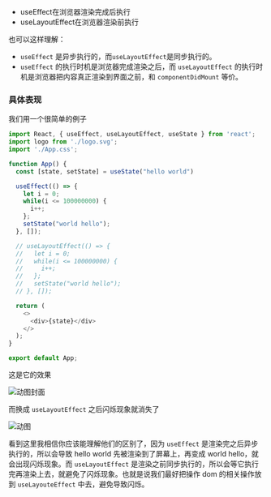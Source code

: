 - useEffect在浏览器渲染完成后执行
- useLayoutEffect在浏览器渲染前执行

也可以这样理解：

- `useEffect` 是异步执行的，而`useLayoutEffect`是同步执行的。
- `useEffect` 的执行时机是浏览器完成渲染之后，而 `useLayoutEffect` 的执行时机是浏览器把内容真正渲染到界面之前，和 `componentDidMount` 等价。

### 具体表现

我们用一个很简单的例子

```js
import React, { useEffect, useLayoutEffect, useState } from 'react';
import logo from './logo.svg';
import './App.css';

function App() {
  const [state, setState] = useState("hello world")

  useEffect(() => {
    let i = 0;
    while(i <= 100000000) {
      i++;
    };
    setState("world hello");
  }, []);

  // useLayoutEffect(() => {
  //   let i = 0;
  //   while(i <= 100000000) {
  //     i++;
  //   };
  //   setState("world hello");
  // }, []);

  return (
    <>
      <div>{state}</div>
    </>
  );
}

export default App;
```

这是它的效果

![动图封面](https://tts-markdown.oss-cn-beijing.aliyuncs.com/img/v2-1bd5e1f4ee47d408cb4d09f784dbd544_b.jpg)



而换成 `useLayoutEffect` 之后闪烁现象就消失了

![动图](https://tts-markdown.oss-cn-beijing.aliyuncs.com/img/v2-090a4d5a6deb4dd492ebd262aefaac0c_b.gif)



看到这里我相信你应该能理解他们的区别了，因为 `useEffect` 是渲染完之后异步执行的，所以会导致 hello world 先被渲染到了屏幕上，再变成 world hello，就会出现闪烁现象。而 `useLayoutEffect` 是渲染之前同步执行的，所以会等它执行完再渲染上去，就避免了闪烁现象。也就是说我们最好把操作 dom 的相关操作放到 `useLayouteEffect` 中去，避免导致闪烁。